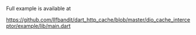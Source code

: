 Full example is available at

https://github.com/llfbandit/dart_http_cache/blob/master/dio_cache_interceptor/example/lib/main.dart

